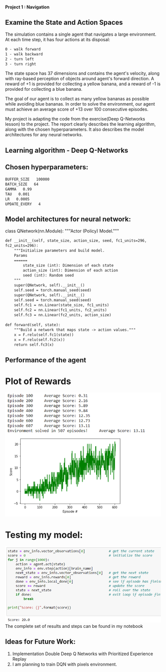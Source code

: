 #### Project 1 : Navigation
## Examine the State and Action Spaces

The simulation contains a single agent that navigates a large environment. At each time step, it has four actions at its disposal:

    0 - walk forward
    1 - walk backward
    2 - turn left
    3 - turn right

The state space has 37 dimensions and contains the agent's velocity, along with ray-based perception of objects around agent's forward direction. A reward of +1 is provided for collecting a yellow banana, and a reward of -1 is provided for collecting a blue banana.

The goal of our agent is to collect as many yellow bananas as possible while avoiding blue bananas. In order to solve the environment, our agent must achieve an average score of +13 over 100 consecutive episodes.

My project  is adapting  the code from the exercise(Deep Q-Networks lesson)  to the project.
The report clearly describes the learning algorithm, along with the chosen hyperparameters. It also describes the model architectures for any neural networks.
## Learning algorithm - Deep Q-Networks
## Chosen hyperparameters:
    BUFFER_SIZE   100000
    BATCH_SIZE   64
    GAMMA   0.99
    TAU   0.001
    LR   0.0005
    UPDATE_EVERY   4

## Model architectures for neural network:
class QNetwork(nn.Module):
    """Actor (Policy) Model."""

    def __init__(self, state_size, action_size, seed, fc1_units=296, fc2_units=296):
        """Initialize parameters and build model.
        Params
        ======
            state_size (int): Dimension of each state
            action_size (int): Dimension of each action
            seed (int): Random seed
        """
        super(QNetwork, self).__init__()
        self.seed = torch.manual_seed(seed)
        super(QNetwork, self).__init__()
        self.seed = torch.manual_seed(seed)
        self.fc1 = nn.Linear(state_size, fc1_units)
        self.fc2 = nn.Linear(fc1_units, fc2_units)
        self.fc3 = nn.Linear(fc2_units, action_size)

    def forward(self, state):
        """Build a network that maps state -> action values."""
        x = F.relu(self.fc1(state))
        x = F.relu(self.fc2(x))
        return self.fc3(x)
## Performance of the agent
   # Plot of Rewards
   ![GitHub Logo](/Images/p1_1.png)
   # Testing my model:
   ![GitHub Logo](/Images/p1_2.png)   
The complete set of results and steps can be found in my notebook   
## Ideas for Future Work:
1. Implementation Double Deep Q Networks with Prioritized Experience Replay
2. I am planning to train DQN with pixels environment.
